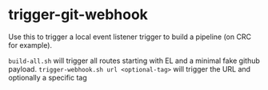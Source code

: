 # trigger-git-webhook

Use this to trigger a local event listener trigger to build a pipeline (on CRC for example).

`build-all.sh` will trigger all routes starting with EL and a minimal fake github payload.
`trigger-webhook.sh url <optional-tag>` will trigger the URL and optionally a specific tag
